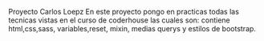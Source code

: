 Proyecto Carlos Loepz
En este proyecto pongo en practicas todas las tecnicas vistas en el curso de coderhouse las cuales son:
contiene html,css,sass, variables,reset, mixin, medias querys y estilos de bootstrap.
